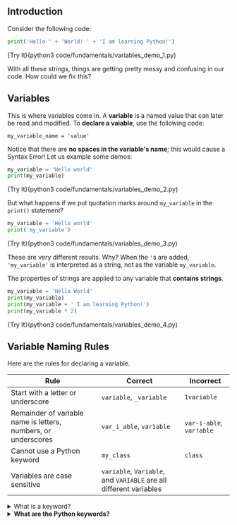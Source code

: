 ## Introduction
Consider the following code:

```python
print('Hello ' + 'World! ' + 'I am learning Python!')
```

{Try It}(python3 code/fundamentals/variables_demo_1.py)

With all these strings, things are getting pretty messy and confusing in our code. How could we fix this?

## Variables
This is where variables come in. A **variable** is a named value that can later be read and modified. To **declare a vaiable**, use the following code:

`my_variable_name = 'value'`

Notice that there are **no spaces in the variable's name**; this would cause a Syntax Error! Let us example some demos:

```python
my_variable = 'Hello world'
print(my_variable)
```

{Try It}(python3 code/fundamentals/variables_demo_2.py)

But what happens if we put quotation marks around `my_variable` in the `print()` statement?

```python
my_variable = 'Hello world'
print('my_variable')
```

{Try It}(python3 code/fundamentals/variables_demo_3.py)

These are very different results. Why? When the `'`s are added, `'my_variable'` is interpreted as a string, not as the variable `my_variable`. 

The properties of strings are applied to any variable that **contains strings**.

```python
my_variable = 'Hello World'
print(my_variable)
print(my_variable + ' I am learning Python!')
print(my_variable * 2)
```

{Try It}(python3 code/fundamentals/variables_demo_4.py)

## Variable Naming Rules
Here are the rules for declaring a variable.

|Rule|Correct|Incorrect|
|----|-------|---------|
|Start with a letter or underscore|`variable`, `_variable`|`1variable`|
|Remainder of variable name is letters, numbers, or underscores|`var_i_able`, `var1able`|`var-i-able`, `var!able`|
|Cannot use a Python keyword|`my_class`|`class`|
|Variables are case sensitive|`variable`, `Variable`, and `VARIABLE` are all different variables|

<details><summary>What is a keyword?</summary>A keyword is a word that has been reserved by Python because it serves a purpose in the program's compilation and executio. Keywords are case sensitive and are used too define the syntax and structure of Python.</details>
<details><summary><b>What are the Python keywords?</b></summary><table><tr><th></th><th></th><th></th><th></th></tr><tr><td>False</td><td>class</td><td>finally</td><td>is</td></tr><tr><td>return</td><td>None</td><td>continue</td><td>for</td></tr><tr><td>lambda</td><td>try</td><td>True</td><td>def</td></tr><tr><td>from</td><td>nonlocal</td><td>while</td><td>and</td></tr><tr><td>del</td><td>global</td><td>nont</td><td>with</td></tr><tr><td>as</td><td>elif</td><td>if</td><td>or</td></tr><tr><td>yield</td><td>assert</td><td>else</td><td>import</td></tr><tr><td>pass</td><td>break</td><td>except</td><td>in</td></tr><tr><td>raise</td></tr></table></details>